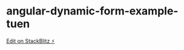 # angular-dynamic-form-example-tuen

[Edit on StackBlitz ⚡️](https://stackblitz.com/edit/angular-dynamic-form-example-tuen)